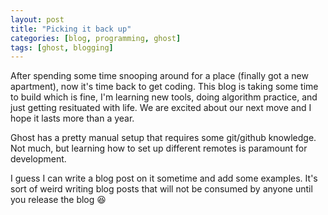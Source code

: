 ```yaml
---
layout: post
title: "Picking it back up"
categories: [blog, programming, ghost]
tags: [ghost, blogging]
---
```


After spending some time snooping around for a place (finally got a new apartment), now it's time back to get coding.
This blog is taking some time to build which is fine, I'm learning new tools, doing algorithm practice, and just getting resituated with life.
We are excited about our next move and I hope it lasts more than a year.

Ghost has a pretty manual setup that requires some git/github knowledge. Not much, but learning how to set up different remotes is paramount for development.

I guess I can write a blog post on it sometime and add some examples. It's sort of weird writing blog posts that will not be consumed by anyone until you release the blog :laughing:

